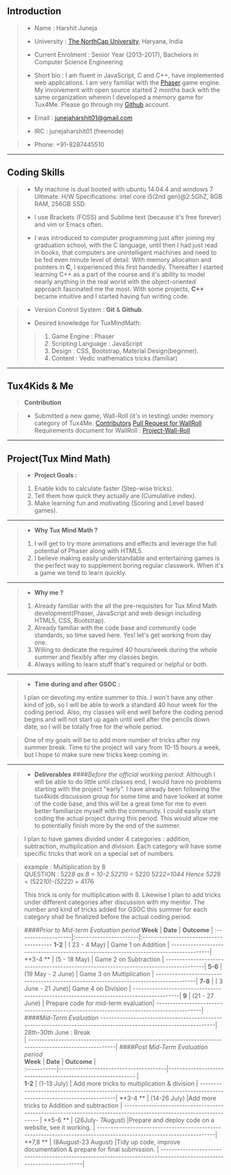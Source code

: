 Introduction
---------------------------------
> - Name : Harshit Juneja
> 
> - University : [The NorthCap University](http://ncuindia.edu), Haryana, India
> 
> - Current Enrolment : Senior Year (2013-2017), Bachelors in Computer Science Engineering
> - Short bio :
> I am fluent in JavaScript, C and C++, have implemented  web applications. I am very familiar with the [Phaser](http://phaser.io/) game engine. My involvement with open source started 2 months back with the same organization wherein I developed a memory game for Tux4Me.  Please go through my [Github](https://github.com/harshitjuneja) account.
>  
 >- Email : junejaharshit01@gmail.com
> - IRC : junejaharshit01 (freenode)
 
> - Phone: +91-8287445510
 
----------
Coding Skills
-------------

> - My machine is dual booted with ubuntu 14.04.4 and windows 7 Ultimate. 
>   H/W Specifications:  intel core i5(2nd gen)@2.5GhZ, 8GB RAM, 256GB SSD.
>   
> - I use Brackets (FOSS) and Sublime text (because it's free forever) and vim or Emacs often.
> 
> -  I was introduced to computer programming just after joining my graduation school, with the C language, until then I had just read in books, that computers are unintelligent machines  and need to be fed even minute level of detail. With memory allocation and pointers in **C**, I experienced this first handedly. Thereafter I started learning C++ as a part of the course and it's ability to model nearly anything in the real world with the object-oriented approach fascinated me the most. With some projects, **C++** became intuitive and I started having fun writing code.
>  

> - Version Control System : **Git** & **Github**.
> 
> - Desired knowledge for TuxMindMath:
> >1. Game Engine : Phaser
> >2. Scripting Language : JavaScript
> >3. Design : CSS, Bootstrap, Material Design(beginner).
>>4. Content : Vedic mathematics tricks (familiar)

----------

Tux4Kids & Me
-------------------

> **Contribution**

> - Submitted a new game, Wall-Roll (it's in testing) under memory category of Tux4Me.
>   [Contributors](http://tux4me.azurewebsites.net/)
>   [Pull Request for WallRoll](https://github.com/Vigneshsekar/Tux4ME/pull/21/commits)
> Requirements document for WallRoll :  [Project-Wall-Roll](https://docs.google.com/document/d/1aPtKxgltMCagPaFgE-3HVWXsgy98D16yvFN2hCqxeAg/edit?usp=sharing)

----------


Project(Tux Mind Math)
-------------

>- **Project Goals :**
> 1.  Enable kids to calculate faster (Step-wise tricks). 
> 2.  Tell them how quick they actually are (Cumulative index).
> 3. Make learning fun and motivating (Scoring and Level based games).

----------


> 
>- **Why Tux Mind Math ?** 
>1. I will get to try more animations and effects and leverage the full potential of Phaser along with HTML5.
>2. I believe making easily understandable and entertaining games is the perfect way to supplement boring regular classwork. When it's a game we tend to learn quickly. 

----------


>- **Why me ?**
>
>1. Already familiar with the all the pre-requisites for Tux Mind Math development(Phaser, JavaScript and web design including HTML5, CSS, Bootstrap).
>2. Already familiar with the code base and community code standards, so time saved here. Yes! let's get working from day one.
>3. Willing to dedicate the required 40 hours/week during the whole summer and flexibly after my classes begin.
>4.  Always willing to learn stuff that's required or helpful or both.


----------


 
>- **Time during and after GSOC :**
>
>  I plan on devoting my entire summer to this. I won't have any other kind of job, so I will be able to work a standard 40 hour week for the coding period. Also, my classes will end well before the coding period begins and will not start up again until well after the pencils down date, so I will be totally free for the whole period.
>  

>  One of my goals will be to add more number of tricks after my summer break. Time to the project will vary from 10-15 hours a week, but I hope to make sure new tricks keep coming in.

----------
> 
>- **Deliverables** 
>####*Before the official working period*:
>  Although I will be able to do little until classes end, I would have no problems starting with the project "early". I have already been following the tux4kids discussion group for some time and have looked at some of the code base, and this will be a great time for me to even better familiarize myself with the community. I could easily start coding the actual project during this period. This would allow me to potentially finish more by the end of the summer. 

>I plan to have games divided under 4 categories : addition, subtraction, multiplication and division. Each category will have some specific tricks that work on a special set of numbers.
 
> example : Multiplication by 8  
>                 QUESTION : 522*8
>                 as 8 = 10-2
>                     522*10 = 5220
>                     522*2=1044
>           Hence 522*8 = (522*10)-(522*2)
>                                = 4176
>                                
> This trick is only for multiplication with  8. Likewise I plan to add tricks under different categories after discussion with my mentor. The number and kind of tricks added for GSOC this summer for each category shall be finalized before the actual coding period.

> 
> ####*Prior to Mid-term Evaluation period* 
> **Week**             |  **Date**                |    **Outcome**                                 | 
>:-------------------|:-----------------------|:---------------------------------------
> **1-2** | ( 23 - 4 May)         | Game 1 on Addition                        |
> --------------------------------------------------------------------------------------|
>  **3-4   ** | (5 - 18 May)          | Game 2 on Subtraction                    |
>  --------------------------------------------------------------------------------------|
>  **5-6** | (19 May - 2 June)  | Game 3 on Multiplication                 |
>  --------------------------------------------------------------------------------------|
> **7-8**  | ( 3 June - 21 June)| Game 4 on Division                            |
> ----------------------------------------------------------------------------------------|
> **9**     | (21 - 27 June)       | Prepare code for mid-term evaluation|
> ----------------------------------------------------------------------------------------|
> ####*Mid-Term Evaluation*
> -----------------------------------------------------------------------------------------------------------------|
>28th-30th June : Break       
>                                                                                                              |
> -------------------------------------------------------------------------------------------------------|
> ####*Post Mid-Term Evaluation period*          
>  **Week** |  **Date**                                      |    **Outcome**                                                         |       
>  :-----------|---------------------------------------|------------------------------------------------------------ |                                                                           
> **1-2**     | (1-13 July)                                   |  Add more tricks to multiplication & division                                             |
> -----------------------------------------------------------------------------------------------------------------|
> **3-4 **  | (14-26 July)                                   |Add more tricks to Addition and subtraction                                            |
> ----------------------------------------------------------------------------------------------------------------- |
> **5-6 **  | (26July- 7August)                    |Prepare and deploy code on a website, see it working.                                      |
> ------------------------------------------------------------------------------------------------------------------|
> **7,8 **  |    (8August-23 August)          |Tidy up code, improve documentation & prepare for final submission. |
>-------------------------------------------------------------------------------------------------------------------|
